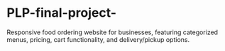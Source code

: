 # PLP-final-project-
Responsive food ordering website for businesses, featuring categorized menus, pricing, cart functionality, and delivery/pickup options.
